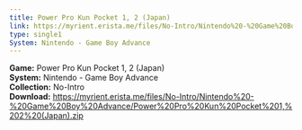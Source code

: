 ```yaml
---
title: Power Pro Kun Pocket 1, 2 (Japan)
link: https://myrient.erista.me/files/No-Intro/Nintendo%20-%20Game%20Boy%20Advance/Power%20Pro%20Kun%20Pocket%201,%202%20(Japan).zip
type: single1
System: Nintendo - Game Boy Advance
---
```

<b>Game:</b> Power Pro Kun Pocket 1, 2 (Japan)<br>
<b>System:</b> Nintendo - Game Boy Advance<br>
<b>Collection:</b> No-Intro<br>
<b>Download:</b> https://myrient.erista.me/files/No-Intro/Nintendo%20-%20Game%20Boy%20Advance/Power%20Pro%20Kun%20Pocket%201,%202%20(Japan).zip